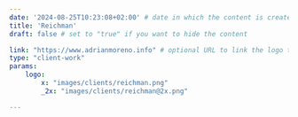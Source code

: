 ```yaml
---
date: '2024-08-25T10:23:08+02:00' # date in which the content is created - defaults to "today"
title: 'Reichman'
draft: false # set to "true" if you want to hide the content 

link: "https://www.adrianmoreno.info" # optional URL to link the logo to
type: "client-work"
params:
    logo:
        x: "images/clients/reichman.png"
        _2x: "images/clients/reichman@2x.png"

---
```

